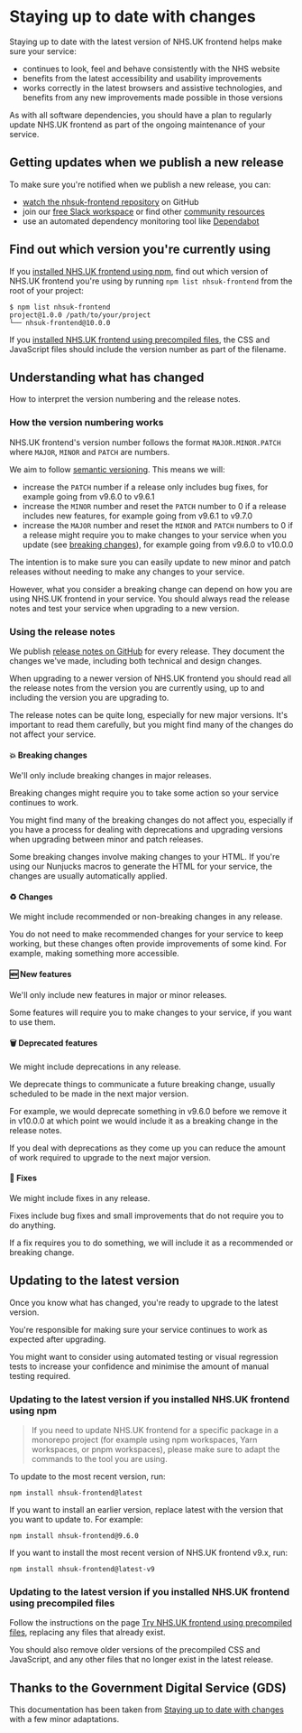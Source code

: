 # Staying up to date with changes

Staying up to date with the latest version of NHS.UK frontend helps make sure your service:

- continues to look, feel and behave consistently with the NHS website
- benefits from the latest accessibility and usability improvements
- works correctly in the latest browsers and assistive technologies, and benefits from any new improvements made possible in those versions

As with all software dependencies, you should have a plan to regularly update NHS.UK frontend as part of the ongoing maintenance of your service.

## Getting updates when we publish a new release

To make sure you're notified when we publish a new release, you can:

- [watch the nhsuk-frontend repository](https://docs.github.com/en/github/managing-subscriptions-and-notifications-on-github/setting-up-notifications/configuring-notifications#configuring-your-watch-settings-for-an-individual-repository) on GitHub
- join our [free Slack workspace](https://service-manual.nhs.uk/slack) or find other [community resources](https://service-manual.nhs.uk/community-and-contribution/community-resources)
- use an automated dependency monitoring tool like [Dependabot](https://docs.github.com/en/code-security/dependabot/dependabot-version-updates/about-dependabot-version-updates)

## Find out which version you're currently using

If you [installed NHS.UK frontend using npm](./installing-with-npm.md), find out which version of NHS.UK frontend you're using by running `npm list nhsuk-frontend` from the root of your project:

```console
$ npm list nhsuk-frontend
project@1.0.0 /path/to/your/project
└── nhsuk-frontend@10.0.0
```

If you [installed NHS.UK frontend using precompiled files](./installing-compiled.md), the CSS and JavaScript files should include the version number as part of the filename.

## Understanding what has changed

How to interpret the version numbering and the release notes.

### How the version numbering works

NHS.UK frontend's version number follows the format `MAJOR.MINOR.PATCH` where `MAJOR`, `MINOR` and `PATCH` are numbers.

We aim to follow [semantic versioning](https://semver.org/). This means we will:

- increase the `PATCH` number if a release only includes bug fixes, for example going from v9.6.0 to v9.6.1
- increase the `MINOR` number and reset the `PATCH` number to 0 if a release includes new features, for example going from v9.6.1 to v9.7.0
- increase the `MAJOR` number and reset the `MINOR` and `PATCH` numbers to 0 if a release might require you to make changes to your service when you update (see [breaking changes](#breaking-changes)), for example going from v9.6.0 to v10.0.0

The intention is to make sure you can easily update to new minor and patch releases without needing to make any changes to your service.

However, what you consider a breaking change can depend on how you are using NHS.UK frontend in your service. You should always read the release notes and test your service when upgrading to a new version.

### Using the release notes

We publish [release notes on GitHub](https://github.com/nhsuk/nhsuk-frontend/releases) for every release. They document the changes we've made, including both technical and design changes.

When upgrading to a newer version of NHS.UK frontend you should read all the release notes from the version you are currently using, up to and including the version you are upgrading to.

The release notes can be quite long, especially for new major versions. It's important to read them carefully, but you might find many of the changes do not affect your service.

#### :boom: **Breaking changes**

We'll only include breaking changes in major releases.

Breaking changes might require you to take some action so your service continues to work.

You might find many of the breaking changes do not affect you, especially if you have a process for dealing with deprecations and upgrading versions when upgrading between minor and patch releases.

Some breaking changes involve making changes to your HTML. If you're using our Nunjucks macros to generate the HTML for your service, the changes are usually automatically applied.

#### :recycle: **Changes**

We might include recommended or non-breaking changes in any release.

You do not need to make recommended changes for your service to keep working, but these changes often provide improvements of some kind. For example, making something more accessible.

#### :new: **New features**

We'll only include new features in major or minor releases.

Some features will require you to make changes to your service, if you want to use them.

#### :wastebasket: **Deprecated features**

We might include deprecations in any release.

We deprecate things to communicate a future breaking change, usually scheduled to be made in the next major version.

For example, we would deprecate something in v9.6.0 before we remove it in v10.0.0 at which point we would include it as a breaking change in the release notes.

If you deal with deprecations as they come up you can reduce the amount of work required to upgrade to the next major version.

#### :wrench: **Fixes**

We might include fixes in any release.

Fixes include bug fixes and small improvements that do not require you to do anything.

If a fix requires you to do something, we will include it as a recommended or breaking change.

## Updating to the latest version

Once you know what has changed, you're ready to upgrade to the latest version.

You're responsible for making sure your service continues to work as expected after upgrading.

You might want to consider using automated testing or visual regression tests to increase your confidence and minimise the amount of manual testing required.

### Updating to the latest version if you installed NHS.UK frontend using npm

> If you need to update NHS.UK frontend for a specific package in a monorepo project (for example using npm workspaces, Yarn workspaces, or pnpm workspaces), please make sure to adapt the commands to the tool you are using.

To update to the most recent version, run:

```console
npm install nhsuk-frontend@latest
```

If you want to install an earlier version, replace latest with the version that you want to update to. For example:

```console
npm install nhsuk-frontend@9.6.0
```

If you want to install the most recent version of NHS.UK frontend v9.x, run:

```console
npm install nhsuk-frontend@latest-v9
```

### Updating to the latest version if you installed NHS.UK frontend using precompiled files

Follow the instructions on the page [Try NHS.UK frontend using precompiled files](./installing-compiled.md), replacing any files that already exist.

You should also remove older versions of the precompiled CSS and JavaScript, and any other files that no longer exist in the latest release.

## Thanks to the Government Digital Service (GDS)

This documentation has been taken from [Staying up to date with changes](https://frontend.design-system.service.gov.uk/staying-up-to-date/) with a few minor adaptations.
